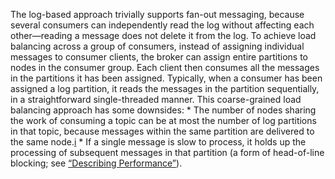 
The log-based approach trivially supports fan-out messaging, because several consumers can
independently read the log without affecting each other—reading a message does not delete it from
the log. To achieve load balancing across a group of consumers, instead of assigning individual
messages to consumer clients, the broker can assign entire partitions to nodes in the consumer
group. 
Each client then consumes all the messages in the partitions it has been assigned. Typically, when
a consumer has been assigned a log partition, it reads the messages in the partition sequentially,
in a straightforward single-threaded manner. This coarse-grained load balancing approach has some
downsides: *  The number of nodes sharing the work of consuming a topic can be at most the number of log
partitions in that topic, because messages within the same partition are delivered to the same
node.[i](ch11.html#idm140605757123312) *  If a single message is slow to process, it holds up the processing of subsequent messages in that
partition (a form of head-of-line blocking; see [“Describing Performance”](ch01.html#sec_introduction_percentiles)).